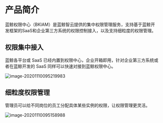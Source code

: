 # 产品简介

蓝鲸权限中心（BKIAM）是蓝鲸智云提供的集中权限管理服务，支持基于蓝鲸开发框架的SaaS和企业第三方系统的权限控制接入，以及支持细粒度的权限管理。

## 权限集中接入

蓝鲸各平台或 SaaS 已经内置到权限中心，企业开箱即用，针对企业第三方系统或者在蓝鲸开发的 SaaS 同样可以快速对接到蓝鲸权限中心。

![image-20201110095219983](README/image-20201110095219983.png)

## 细粒度权限管理

管理员可以给不同岗位的员工分配具体某些实例的权限，让权限管理更灵活。

![image-20201110095158988](README/image-20201110095158988.png)